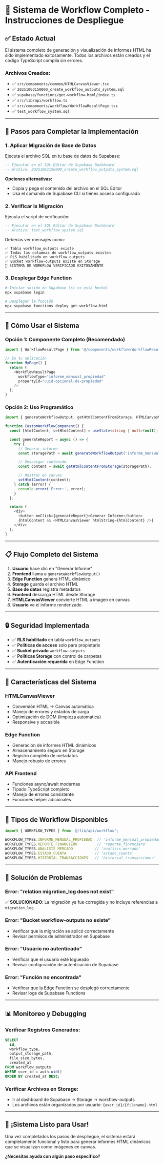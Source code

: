 # 🚀 **Sistema de Workflow Completo - Instrucciones de Despliegue**

## ✅ **Estado Actual**

El sistema completo de generación y visualización de informes HTML ha sido implementado exitosamente. Todos los archivos están creados y el código TypeScript compila sin errores.

### **Archivos Creados:**
- ✅ `src/components/common/HTMLCanvasViewer.tsx`
- ✅ `20251003150000_create_workflow_outputs_system.sql`
- ✅ `supabase/functions/get-workflow-html/index.ts`
- ✅ `src/lib/api/workflow.ts`
- ✅ `src/components/workflow/WorkflowResultPage.tsx`
- ✅ `test_workflow_system.sql`

---

## 🔧 **Pasos para Completar la Implementación**

### **1. Aplicar Migración de Base de Datos**

Ejecuta el archivo SQL en tu base de datos de Supabase:

```sql
-- Ejecutar en el SQL Editor de Supabase Dashboard
-- Archivo: 20251003150000_create_workflow_outputs_system.sql
```

**Opciones alternativas:**
- Copia y pega el contenido del archivo en el SQL Editor
- Usa el comando de Supabase CLI si tienes acceso configurado

### **2. Verificar la Migración**

Ejecuta el script de verificación:

```sql
-- Ejecutar en el SQL Editor de Supabase Dashboard
-- Archivo: test_workflow_system.sql
```

Deberías ver mensajes como:
```
✅ Tabla workflow_outputs existe
✅ Todas las columnas de workflow_outputs existen
✅ RLS habilitado en workflow_outputs
✅ Bucket workflow-outputs existe en Storage
🎉 SISTEMA DE WORKFLOW VERIFICADO EXITOSAMENTE
```

### **3. Desplegar Edge Function**

```bash
# Iniciar sesión en Supabase (si no está hecho)
npx supabase login

# Desplegar la función
npx supabase functions deploy get-workflow-html
```

---

## 🎯 **Cómo Usar el Sistema**

### **Opción 1: Componente Completo (Recomendado)**

```typescript
import { WorkflowResultPage } from '@/components/workflow/WorkflowResultPage';

// En tu aplicación
function MyPage() {
  return (
    <WorkflowResultPage
      workflowType="informe_mensual_propiedad"
      propertyId="uuid-opcional-de-propiedad"
    />
  );
}
```

### **Opción 2: Uso Programático**

```typescript
import { generateWorkflowOutput, getHtmlContentFromStorage, HTMLCanvasViewer } from '@/lib/api/workflow';

function CustomWorkflowComponent() {
  const [htmlContent, setHtmlContent] = useState<string | null>(null);

  const generateReport = async () => {
    try {
      // Generar informe
      const storagePath = await generateWorkflowOutput('informe_mensual_propiedad');

      // Descargar contenido
      const content = await getHtmlContentFromStorage(storagePath);

      // Mostrar en canvas
      setHtmlContent(content);
    } catch (error) {
      console.error('Error:', error);
    }
  };

  return (
    <div>
      <button onClick={generateReport}>Generar Informe</button>
      {htmlContent && <HTMLCanvasViewer htmlString={htmlContent} />}
    </div>
  );
}
```

---

## 📋 **Flujo Completo del Sistema**

1. **Usuario** hace clic en "Generar Informe"
2. **Frontend** llama a `generateWorkflowOutput()`
3. **Edge Function** genera HTML dinámico
4. **Storage** guarda el archivo HTML
5. **Base de datos** registra metadatos
6. **Frontend** descarga HTML desde Storage
7. **HTMLCanvasViewer** convierte HTML a imagen en canvas
8. **Usuario** ve el informe renderizado

---

## 🔒 **Seguridad Implementada**

- ✅ **RLS habilitado** en tabla `workflow_outputs`
- ✅ **Políticas de acceso** solo para propietario
- ✅ **Bucket privado** `workflow-outputs`
- ✅ **Políticas Storage** con control de carpetas
- ✅ **Autenticación requerida** en Edge Function

---

## 🎨 **Características del Sistema**

### **HTMLCanvasViewer**
- Conversión HTML → Canvas automática
- Manejo de errores y estados de carga
- Optimización de DOM (limpieza automática)
- Responsive y accesible

### **Edge Function**
- Generación de informes HTML dinámicos
- Almacenamiento seguro en Storage
- Registro completo de metadatos
- Manejo robusto de errores

### **API Frontend**
- Funciones async/await modernas
- Tipado TypeScript completo
- Manejo de errores consistente
- Funciones helper adicionales

---

## 🧪 **Tipos de Workflow Disponibles**

```typescript
import { WORKFLOW_TYPES } from '@/lib/api/workflow';

WORKFLOW_TYPES.INFORME_MENSUAL_PROPIEDAD  // 'informe_mensual_propiedad'
WORKFLOW_TYPES.REPORTE_FINANCIERO         // 'reporte_financiero'
WORKFLOW_TYPES.ANALISIS_MERCADO          // 'analisis_mercado'
WORKFLOW_TYPES.ESTADO_CUENTA             // 'estado_cuenta'
WORKFLOW_TYPES.HISTORIAL_TRANSACCIONES   // 'historial_transacciones'
```

---

## 🚨 **Solución de Problemas**

### **Error: "relation migration_log does not exist"**
✅ **SOLUCIONADO**: La migración ya fue corregida y no incluye referencias a `migration_log`.

### **Error: "Bucket workflow-outputs no existe"**
- Verificar que la migración se aplicó correctamente
- Revisar permisos de administrador en Supabase

### **Error: "Usuario no autenticado"**
- Verificar que el usuario esté logueado
- Revisar configuración de autenticación de Supabase

### **Error: "Función no encontrada"**
- Verificar que la Edge Function se desplegó correctamente
- Revisar logs de Supabase Functions

---

## 📊 **Monitoreo y Debugging**

### **Verificar Registros Generados:**
```sql
SELECT
  id,
  workflow_type,
  output_storage_path,
  file_size_bytes,
  created_at
FROM workflow_outputs
WHERE user_id = auth.uid()
ORDER BY created_at DESC;
```

### **Verificar Archivos en Storage:**
- Ir al dashboard de Supabase → Storage → workflow-outputs
- Los archivos están organizados por usuario: `{user_id}/{filename}.html`

---

## 🎉 **¡Sistema Listo para Usar!**

Una vez completados los pasos de despliegue, el sistema estará completamente funcional y listo para generar informes HTML dinámicos que se visualizan como imágenes en canvas.

**¿Necesitas ayuda con algún paso específico?**
